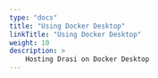 ```yaml
---
type: "docs"
title: "Using Docker Desktop"
linkTitle: "Using Docker Desktop"
weight: 10
description: >
    Hosting Drasi on Docker Desktop
---
```


